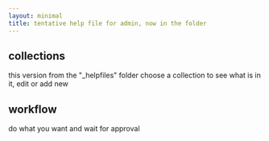 ```yaml
---
layout: minimal
title: tentative help file for admin, now in the folder
---
```


## collections

this version from the "_helpfiles" folder choose a collection to see what is in it, edit or add new

## workflow

do what you want and wait for approval